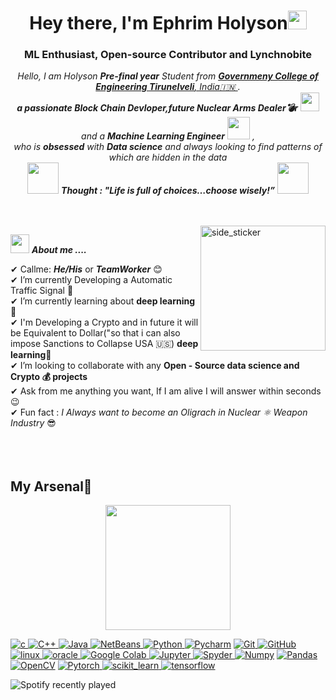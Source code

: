 <h1 align="center">Hey there, I'm Ephrim Holyson<img src="https://raw.githubusercontent.com/MartinHeinz/MartinHeinz/master/wave.gif" width="30px"></h1>

<h3 align="center">ML Enthusiast, Open-source Contributor and Lynchnobite</h3>

<p align="center">
  <em>
    Hello, I am Holyson  <b>Pre-final year</b> Student from <a href="https://uom.lk/"> <b>Governmeny College of Engineering Tirunelveli</b>, India🇮🇳 </a>. <br>
    <b>a passionate Block Chain Devloper,future Nuclear Arms Dealer💣r</b> <img src="https://github.com/TheDudeThatCode/TheDudeThatCode/blob/master/Assets/Developer.gif" width="30px"> and a <b>Machine Learning Engineer</b>&nbsp;<img src="https://github.com/TheDudeThatCode/TheDudeThatCode/blob/master/Assets/Designer.gif" width="36px">&nbsp,<br>who is <b>obsessed</b>
    with <b>Data science</b> and always looking to find patterns of which are hidden in the data 
  </em> 
  <br>
  <img src="https://media.giphy.com/media/gH3LO09IOiZIqePwv9/giphy.gif" width="50" /> <b><i align="center">Thought : "Life is full of choices…choose wisely!”</i></b> <img src="https://media.giphy.com/media/qjqUcgIyRjsl2/giphy.gif" width="50" />
</p>
<br><br>
<img align="right" width=200px height=200px alt="side_sticker" src="https://media.giphy.com/media/TEnXkcsHrP4YedChhA/giphy.gif" />

<img src="https://media.giphy.com/media/iY8CRBdQXODJSCERIr/giphy.gif" width="30px">&nbsp;***About me ....***

✔ Callme: ***He/His*** or ***TeamWorker*** 😊 <br>
✔ I’m currently Developing a Automatic Traffic Signal 🚨<br>
✔ I’m currently learning about **deep learning**🥰<br>
✔ I'm Developing a Crypto and in future it will be Equivalent to Dollar("so that i can also impose Sanctions to Collapse USA 🇺🇸) **deep learning**🥰<br>
✔ I’m looking to collaborate with any **Open - Source data science and Crypto 💰 projects**<br>
✔ Ask from me anything you want, If I am alive I will answer within seconds 😉<br>
✔ Fun fact : *I Always want to become an Oligrach in Nuclear ⚛️ Weapon Industry* 😎<br><br><br><br>
 
 ## **My Arsenal🧰**<br>

<p align='center'>
<img src="https://media.giphy.com/media/TEnXkcsHrP4YedChhA/giphy.gif" width="200" height="200" frameBorder="0" class="giphy-embed" allowFullScreen></img></p>

<p align="left">
<a href="https://www.cprogramming.com/" target="_blank"> <img src="https://img.shields.io/badge/C-00599C?style=for-the-badge&logo=c&logoColor=white" alt="c"/> </a>
<a href="https://isocpp.org/std/the-standard" target="_blank"> <img src="https://img.shields.io/badge/C%2B%2B-00599C?style=for-the-badge&logo=c%2B%2B&logoColor=white" alt="C++"/> </a>
<a href="https://www.java.com" target="_blank"> <img src="https://img.shields.io/badge/Java-ED8B00?style=for-the-badge&logo=java&logoColor=white" alt="Java"/> </a>
<a href="https://netbeans.apache.org/" target="_blank"> <img src="https://img.shields.io/badge/netbeans-1B6AC6?style=for-the-badge&logo=apachenetbeanside&logoColor=white" alt="NetBeans"/> </a>  
<a href="https://www.python.org" target="_blank"> <img src="https://img.shields.io/badge/Python-FFD43B?style=for-the-badge&logo=python&logoColor=darkgreen" alt="Python"/> </a>
<a href="https://www.jetbrains.com/pycharm/" target="_blank"> <img src="https://img.shields.io/badge/PyCharm-000000.svg?&style=for-the-badge&logo=PyCharm&logoColor=white" alt="Pycharm"/></a>
<a href="https://git-scm.com/" target="_blank"> <img src="https://img.shields.io/badge/GIT-E44C30?style=for-the-badge&logo=git&logoColor=white" alt="Git"/> </a>
<a href="https://github.com/" target="_blank"> <img src="https://img.shields.io/badge/GitHub-100000?style=for-the-badge&logo=github&logoColor=white" alt="GitHub"/>
<a href="https://www.linux.org/" target="_blank"> <img src="https://img.shields.io/badge/Linux-FCC624?style=for-the-badge&logo=linux&logoColor=black" alt="linux"/> </a>
<a href="https://www.oracle.com/" target="_blank"> <img src="https://img.shields.io/badge/Oracle-F80000?style=for-the-badge&logo=oracle&logoColor=black" alt="oracle"/> </a>
<a href="https://colab.research.google.com/notebooks/" target="_blank"> <img src="https://img.shields.io/badge/Colab-F9AB00?style=for-the-badge&logo=googlecolab&color=525252" alt="Google Colab"/> </a>
<a href="https://jupyter.org/" target="_blank"> <img src="https://img.shields.io/badge/Jupyter-F37626.svg?&style=for-the-badge&logo=Jupyter&logoColor=white" alt="Jupyter"/> </a>
<a href="https://docs.anaconda.com/anaconda/user-guide/tasks/integration/spyder/#:~:text=Spyder%2C%20the%20Scientific%20Python%20Development,%2C%20debugging%2C%20and%20introspection%20features.&text=Spyder%20is%20also%20pre%2Dinstalled,which%20is%20included%20in%20Anaconda." target="_blank"> <img src="https://img.shields.io/badge/conda-342B029.svg?&style=for-the-badge&logo=anaconda&logoColor=white" alt="Spyder"/> </a>
<a href="https://numpy.org/" target="_blank"> <img src="https://img.shields.io/badge/Numpy-777BB4?style=for-the-badge&logo=numpy&logoColor=white" alt="Numpy"/></a>
<a href="https://pandas.pydata.org/" target="_blank"> <img src="https://img.shields.io/badge/Pandas-2C2D72?style=for-the-badge&logo=pandas&logoColor=white" alt="Pandas"/></a>
<a href="https://opencv.org/" target="_blank"> <img src="https://img.shields.io/badge/OpenCV-27338e?style=for-the-badge&logo=OpenCV&logoColor=white" alt="OpenCV"/></a>
<a href="https://pytorch.org/" target="_blank"> <img src="https://img.shields.io/badge/PyTorch-EE4C2C?style=for-the-badge&logo=PyTorch&logoColor=white" alt="Pytorch"/> </a>
<a href="https://scikit-learn.org/" target="_blank"> <img src="https://img.shields.io/badge/scikit_learn-F7931E?style=for-the-badge&logo=scikit-learn&logoColor=white" alt="scikit_learn"/> </a>
<a href="https://www.tensorflow.org" target="_blank"> <img src="https://img.shields.io/badge/TensorFlow-FF6F00?style=for-the-badge&logo=TensorFlow&logoColor=white" alt="tensorflow"/> </a>

![Spotify recently played](https://spotify-recently-played-readme.vercel.app/api?user=312v2tiaapawzxnkh6gc5xuea77a)

